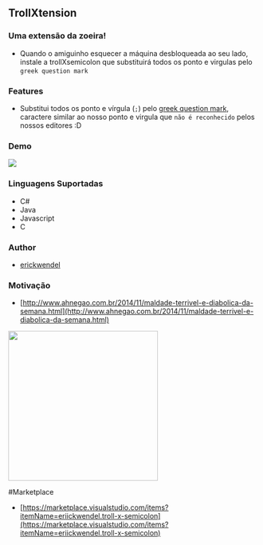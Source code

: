 ## TrollXtension

### Uma extensão da zoeira!

- Quando o amiguinho esquecer a máquina desbloqueada ao seu lado, instale a trollXsemicolon que substituirá todos os ponto e virgulas pelo `greek question mark` 

### Features
- Substitui todos os ponto e vírgula (`;`) pelo [greek question mark](http://graphemica.com/%CD%BE), caractere similar ao nosso ponto e virgula que `não é reconhecido` pelos nossos editores :D
### Demo
![](https://raw.githubusercontent.com/ErickWendel/trollXtension-vscode/master/resources/esse2.gif)


### Linguagens Suportadas
- C#
- Java
- Javascript
- C

### Author
- [erickwendel](http://erickwendel.com.br)


### Motivação
- [http://www.ahnegao.com.br/2014/11/maldade-terrivel-e-diabolica-da-semana.html](http://www.ahnegao.com.br/2014/11/maldade-terrivel-e-diabolica-da-semana.html)
 
<img src="https://raw.githubusercontent.com/ErickWendel/trollXtension-vscode/master/resources/trollface.jpg" width="300" height="300"/>


#Marketplace
 - [https://marketplace.visualstudio.com/items?itemName=eriickwendel.troll-x-semicolon](https://marketplace.visualstudio.com/items?itemName=eriickwendel.troll-x-semicolon)